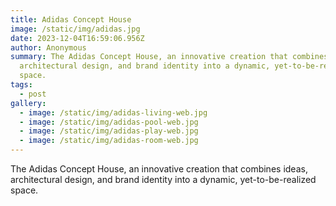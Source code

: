 ```yaml
---
title: Adidas Concept House
image: /static/img/adidas.jpg
date: 2023-12-04T16:59:06.956Z
author: Anonymous
summary: The Adidas Concept House, an innovative creation that combines ideas,
  architectural design, and brand identity into a dynamic, yet-to-be-realized
  space.
tags:
  - post
gallery:
  - image: /static/img/adidas-living-web.jpg
  - image: /static/img/adidas-pool-web.jpg
  - image: /static/img/adidas-play-web.jpg
  - image: /static/img/adidas-room-web.jpg
---
```

The Adidas Concept House, an innovative creation that combines ideas, architectural design, and brand identity into a dynamic, yet-to-be-realized space.